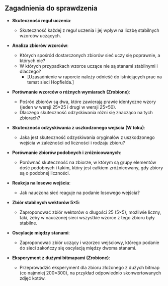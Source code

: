 ## Zagadnienia do sprawdzenia

- **Skuteczność reguł uczenia**:
  - Skuteczność każdej z reguł uczenia i jej wpływ na liczbę stabilnych wzorców uczących.

- **Analiza zbiorów wzorców**:
  - Których spośród dostarczonych zbiorów sieć uczy się poprawnie, a których nie?
  - W których przypadkach wzorce uczące nie są stanami stabilnymi i dlaczego? 
    - [Uzasadnienie w raporcie należy odnieść do istniejących prac na temat sieci Hopfielda.]

- **Porównanie wzorców o różnych wymiarach (Zrobione)**:
  - Pośród zbiorów są dwa, które zawierają prawie identyczne wzory (jeden w wersji 25×25 i drugi w wersji 25×50).
  - Dlaczego skuteczność odzyskiwania różni się znacząco na tych zbiorach?

- **Skuteczność odzyskiwania z uszkodzonego wejścia (W toku)**:
  - Jaka jest skuteczność odzyskiwania oryginałów z uszkodzonego wejścia w zależności od liczności i rodzaju zbioru?

- **Porównanie zbiorów podobnych i zróżnicowanych**:
  - Porównać skuteczność na zbiorze, w którym są grupy elementów dość podobnych i takim, który jest całkiem zróżnicowany, gdy zbiory są o podobnej liczności.

- **Reakcja na losowe wejścia**:
  - Jak nauczona sieć reaguje na podanie losowego wejścia?

- **Zbiór stabilnych wektorów 5×5**:
  - Zaproponować zbiór wektorów o długości 25 (5×5), możliwie liczny, taki, żeby w nauczonej sieci wszystkie wzorce z tego zbioru były stabilne.

- **Oscylacje między stanami**:
  - Zaproponować zbiór uczący i wzorzec wejściowy, którego podanie do sieci zakończy się oscylacją między dwoma stanami.

- **Eksperyment z dużymi bitmapami (Zrobione)**:
  - Przeprowadzić eksperyment dla zbioru złożonego z dużych bitmap (co najmniej 200×300), na przykład odpowiednio skonwertowanych zdjęć kotów.
